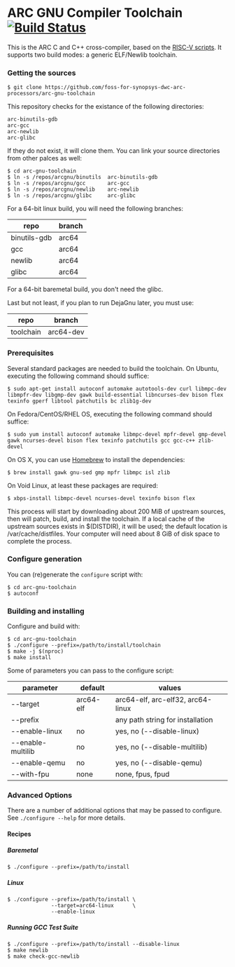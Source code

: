 ARC GNU Compiler Toolchain [![Build Status](https://travis-ci.org/foss-for-synopsys-dwc-arc-processors/arc-gnu-toolchain.svg?branch=master)](https://travis-ci.org/foss-for-synopsys-dwc-arc-processors/arc-gnu-toolchain)
=============================

This is the ARC C and C++ cross-compiler, based on the [RISC-V scripts](https://github.com/riscv/riscv-gnu-toolchain). It supports two build modes: a generic ELF/Newlib toolchain.

###  Getting the sources

    $ git clone https://github.com/foss-for-synopsys-dwc-arc-processors/arc-gnu-toolchain

This repository checks for the existance of the following directories:

    arc-binutils-gdb
    arc-gcc
    arc-newlib
    arc-glibc

If they do not exist, it will clone them. You can link your source directories
from other palces as well:

    $ cd arc-gnu-toolchain
    $ ln -s /repos/arcgnu/binutils  arc-binutils-gdb
    $ ln -s /repos/arcgnu/gcc       arc-gcc
    $ ln -s /repos/arcgnu/newlib    arc-newlib
    $ ln -s /repos/arcgnu/glibc     arc-glibc

For a 64-bit linux build, you will need the following branches:

| repo         | branch |
|--------------|--------|
| binutils-gdb | arc64  |
| gcc          | arc64  |
| newlib       | arc64  |
| glibc        | arc64  |

For a 64-bit baremetal build, you don't need the glibc.

Last but not least, if you plan to run DejaGnu later, you must use:

| repo         | branch    |
|--------------|-----------|
| toolchain    | arc64-dev |


### Prerequisites

Several standard packages are needed to build the toolchain.  On Ubuntu,
executing the following command should suffice:

    $ sudo apt-get install autoconf automake autotools-dev curl libmpc-dev libmpfr-dev libgmp-dev gawk build-essential libncurses-dev bison flex texinfo gperf libtool patchutils bc zlib1g-dev

On Fedora/CentOS/RHEL OS, executing the following command should suffice:

    $ sudo yum install autoconf automake libmpc-devel mpfr-devel gmp-devel gawk ncurses-devel bison flex texinfo patchutils gcc gcc-c++ zlib-devel

On OS X, you can use [Homebrew](http://brew.sh) to install the dependencies:

    $ brew install gawk gnu-sed gmp mpfr libmpc isl zlib

On Void Linux, at least these packages are required:

    $ xbps-install libmpc-devel ncurses-devel texinfo bison flex

This process will start by downloading about 200 MiB of upstream sources, then
will patch, build, and install the toolchain.  If a local cache of the
upstream sources exists in $(DISTDIR), it will be used; the default location
is /var/cache/distfiles.  Your computer will need about 8 GiB of disk space to
complete the process.

### Configure generation
You can (re)generate the `configure` script with:

    $ cd arc-gnu-toolchain
    $ autoconf

### Building and installing
Configure and build with:

    $ cd arc-gnu-toolchain
    $ ./configure --prefix=/path/to/install/toolchain
    $ make -j $(nproc)
    $ make install
 
Some of parameters you can pass to the configure script:

| parameter         | default   | values                            |
|-------------------|-----------|-----------------------------------|
| --target          | arc64-elf | arc64-elf, arc-elf32, arc64-linux |
| --prefix          |           | any path string for installation  |
| --enable-linux    | no        | yes, no (--disable-linux)         |
| --enable-multilib | no        | yes, no (--disable-multilib)      |
| --enable-qemu     | no        | yes, no (--disable-qemu)          |
| --with-fpu        | none      | none, fpus, fpud                  |

### Advanced Options

There are a number of additional options that may be passed to
configure.  See `./configure --help` for more details.

#### Recipes
##### Baremetal
    $ ./configure --prefix=/path/to/install

##### Linux
    $ ./configure --prefix=/path/to/install \
                  --target=arc64-linux      \
                  --enable-linux

##### Running GCC Test Suite
    $ ./configure --prefix=/path/to/install --disable-linux
    $ make newlib
    $ make check-gcc-newlib
